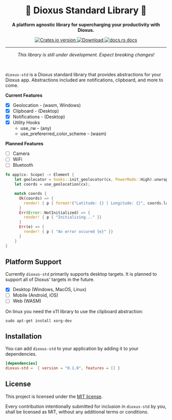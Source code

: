<div align="center">
  <h1>🧰 Dioxus Standard Library 🚀</h1>
  <p><strong>A platform agnostic library for supercharging your productivity with Dioxus.</strong></p>
</div>

<div align="center">
  <!-- Crates version -->
  <a href="https://crates.io/crates/dioxus-std">
    <img src="https://img.shields.io/crates/v/dioxus-std.svg?style=flat-square"
    alt="Crates.io version" />
  </a>
  <!-- Downloads -->
  <a href="https://crates.io/crates/dioxus-std">
    <img src="https://img.shields.io/crates/d/dioxus-std.svg?style=flat-square"
      alt="Download" />
  </a>
  <!-- docs -->
  <a href="https://docs.rs/dioxus-std">
    <img src="https://img.shields.io/badge/docs-latest-blue.svg?style=flat-square"
      alt="docs.rs docs" />
  </a>
</div>

-----

<p align="center"><i>This library is still under development. Expect breaking changes!</i></p>
<br/>

`dioxus-std` is a Dioxus standard library that provides abstractions for your Dioxus app. Abstractions included are notifications, clipboard, and more to come.

**Current Features**
- [x] Geolocation - (wasm, Windows)
- [x] Clipboard - (Desktop)
- [x] Notifications - (Desktop)
- [x] Utility Hooks 
  - use_rw - (any) 
  - use_prefererred_color_scheme - (wasm)

**Planned Features**
- [ ] Camera
- [ ] WiFi
- [ ] Bluetooth

```rust
fn app(cx: Scope) -> Element {
    let geolocator = hooks::init_geolocator(cx, PowerMode::High).unwrap();
    let coords = use_geolocation(cx);

    match coords {
      Ok(coords) => {
        render! { p { format!("Latitude: {} | Longitude: {}", coords.latitude, coords.longitude) } }
      }
      Err(Error::NotInitialized) => {
        render! { p { "Initializing..." }}
      }
      Err(e) => {
        render! { p { "An error occured {e}" }}
      }
    }
}
```

## Platform Support
Currently `dioxus-std` primarily supports desktop targets. It is planned to support all of Dioxus' targets in the future.

- [x] Desktop (Windows, MacOS, Linux)
- [ ] Mobile  (Android, iOS)
- [ ] Web     (WASM)

On linux you need the x11 library to use the clipboard abstraction:
```
sudo apt-get install xorg-dev
```

## Installation
You can add `dioxus-std` to your application by adding it to your dependencies.
```toml
[dependencies]
dioxus-std =  { version = "0.1.0", features = [] }
```

## License
This project is licensed under the [MIT license].

[mit license]: ./LICENSE

Every contribution intentionally submitted for inclusion in `dioxus-std` by you, shall be licensed as MIT, without any additional
terms or conditions.
